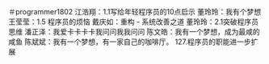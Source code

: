 ＃programmer1802
江浩翔：1.1写给年轻程序员的10点启示
董玲玲：我有个梦想
王莹莹：1.5 程序员的烦恼
戴庆如：重构 - 系统改善之道
董玲玲：2.1突破程序员思维
潘正泽：我爱卡卡卡卡我问问我我问问
陈文皓：我有一个梦想，成为最咸的咸鱼
陈斌斌：我有一个梦想，有一家自己的咖啡厅。
127.程序员的职能进一步扩展
